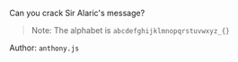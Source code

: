 Can you crack Sir Alaric's message?

> Note: The alphabet is `abcdefghijklmnopqrstuvwxyz_{} `

Author: `anthony.js`
